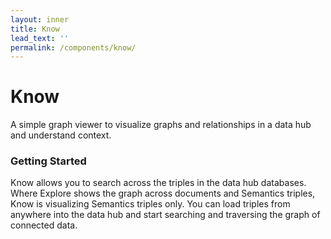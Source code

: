 ```yaml
---
layout: inner
title: Know
lead_text: ''
permalink: /components/know/
---
```


# Know

A simple graph viewer to visualize graphs and relationships in a data hub and understand context.

### Getting Started

Know allows you to search across the triples in the data hub databases.  Where Explore shows the graph across documents and Semantics triples, Know is visualizing Semantics triples only.  You can load triples from anywhere into the data hub and start searching and traversing the graph of connected data.
